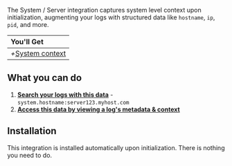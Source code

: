 The System / Server integration captures system level context upon initialization, augmenting your logs with structured data like `hostname`, `ip`, `pid`, and more.

|You'll Get|
|:------|
|<i>+</i>[System context](/concepts/log-event-json-schema/context/system)|


## What you can do

1. [**Search your logs with this data**](/app/console-log-viewer/searching) - `system.hostname:server123.myhost.com`
2. [**Access this data by viewing a log's metadata & context**](/app/console-log-viewer/view-a-logs-metadata-context)


## Installation

This integration is installed automatically upon initialization. There is nothing you need to do.
